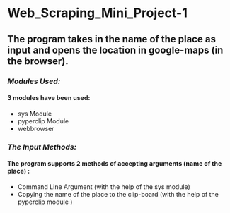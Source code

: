 # Web_Scraping_Mini_Project-1
## The program takes in the name of the place as input and opens the location in google-maps (in the browser).

### 	*Modules Used:*
#### 3 modules have been used:
- sys Module
- pyperclip Module
- webbrowser
###  *The Input Methods:*
#### The program supports 2 methods of accepting arguments (name of the place) :
-  Command Line Argument (with the help of the sys module)
-  Copying the name of the place to the clip-board (with the help of the pyperclip module )
